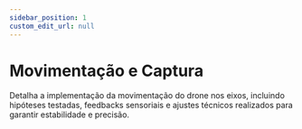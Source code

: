```yaml
---
sidebar_position: 1
custom_edit_url: null
---
```


# Movimentação e Captura

Detalha a implementação da movimentação do drone nos eixos, incluindo hipóteses testadas, feedbacks sensoriais e ajustes técnicos realizados para garantir estabilidade e precisão.


